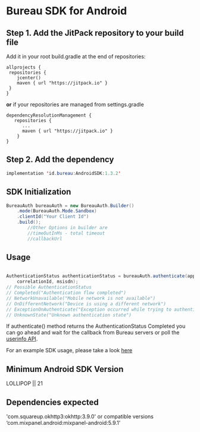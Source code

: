 Bureau SDK for Android
==========================================

## Step 1. Add the JitPack repository to your build file
Add it in your root build.gradle at the end of repositories:

```Gradle
allprojects {
 repositories {
    jcenter()
    maven { url "https://jitpack.io" }
 }
}
```
**or**
if your repositories are managed from settings.gradle

```Gradle
dependencyResolutionManagement {
   repositories {
      ...
      maven { url "https://jitpack.io" }
    }
}
```

## Step 2. Add the dependency


```Java
implementation 'id.bureau:AndroidSDK:1.3.2'
```

## SDK Initialization

```Java
BureauAuth bureauAuth = new BureauAuth.Builder()
    .mode(BureauAuth.Mode.Sandbox)
    .clientId("Your Client Id")
    .build();
        //Other Options in builder are
        //timeOutInMs - total timeout
        //callbackUrl
```

## Usage

```Java

AuthenticationStatus authenticationStatus = bureauAuth.authenticate(applicationContext,
    correlationId, msisdn);
// Possible AuthenticationStatus
// Completed("Authentication flow completed")
// NetworkUnavailable("Mobile network is not available")
// OnDifferentNetwork("Device is using a different network")
// ExceptionOnAuthenticate("Exception occurred while trying to authenticate")
// UnknownState("Unknown authentication state")
```
If authenticate() method returns the AuthenticationStatus Completed you can go ahead and wait for the callback from Bureau servers or poll the [userinfo API](https://docs.bureau.id/openapi/pin-point/tag/PinPoint/paths/~1userinfo/get/).

For an example SDK usage, please take a look [here](https://github.com/Bureau-Inc/AndroidSDK/blob/master/app/src/main/java/id/bureau/service/BureauService.java)

## Minimum Android SDK Version

LOLLIPOP || 21

## Dependencies expected

'com.squareup.okhttp3:okhttp:3.9.0' or compatible versions
‘com.mixpanel.android:mixpanel-android:5.9.1’ 

